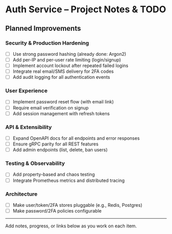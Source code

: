 # Auth Service – Project Notes & TODO

## Planned Improvements

### Security & Production Hardening
- [ ] Use strong password hashing (already done: Argon2)
- [ ] Add per-IP and per-user rate limiting (login/signup)
- [ ] Implement account lockout after repeated failed logins
- [ ] Integrate real email/SMS delivery for 2FA codes
- [ ] Add audit logging for all authentication events

### User Experience
- [ ] Implement password reset flow (with email link)
- [ ] Require email verification on signup
- [ ] Add session management with refresh tokens

### API & Extensibility
- [ ] Expand OpenAPI docs for all endpoints and error responses
- [ ] Ensure gRPC parity for all REST features
- [ ] Add admin endpoints (list, delete, ban users)

### Testing & Observability
- [ ] Add property-based and chaos testing
- [ ] Integrate Prometheus metrics and distributed tracing

### Architecture
- [ ] Make user/token/2FA stores pluggable (e.g., Redis, Postgres)
- [ ] Make password/2FA policies configurable

---

Add notes, progress, or links below as you work on each item.
